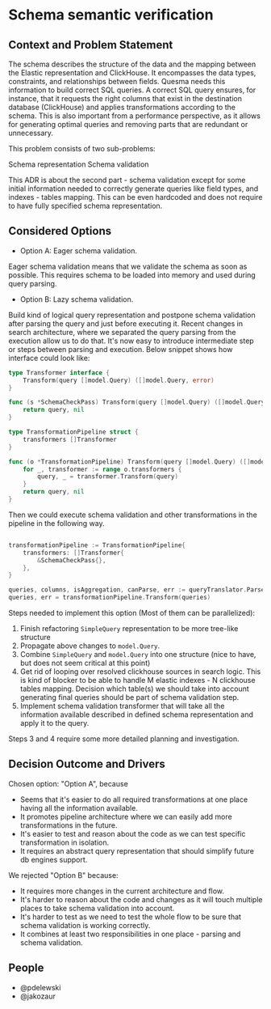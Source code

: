 # Schema semantic verification

## Context and Problem Statement

The schema describes the structure of the data and the mapping between the Elastic representation and ClickHouse.
It encompasses the data types, constraints, and relationships between fields.
Quesma needs this information to build correct SQL queries.
A correct SQL query ensures, for instance, that it requests the right columns that exist in the destination database (ClickHouse) and applies transformations according to the schema.
This is also important from a performance perspective, as it allows for generating optimal queries and removing parts that are redundant or unnecessary.

This problem consists of two sub-problems:

Schema representation
Schema validation

This ADR is about the second part - schema validation except for some initial information needed
to correctly generate queries like field types, and indexes - tables mapping. This can be even hardcoded
and does not require to have fully specified schema representation.

## Considered Options

* Option A: Eager schema validation.

Eager schema validation means that we validate the schema as soon as possible.
This requires schema to be loaded into memory and used during query parsing.


* Option B: Lazy schema validation.

Build kind of logical query representation and postpone schema validation after parsing the query
and just before executing it. 
Recent changes in search architecture, where we separated the query parsing from the execution allow us to do that.
It's now easy to introduce intermediate step or steps between parsing and execution. 
Below snippet shows how interface could look like:

```go
type Transformer interface {
	Transform(query []model.Query) ([]model.Query, error)
}

func (s *SchemaCheckPass) Transform(query []model.Query) ([]model.Query, error) {
    return query, nil
}

type TransformationPipeline struct {
    transformers []Transformer
}

func (o *TransformationPipeline) Transform(query []model.Query) ([]model.Query, error) {
    for _, transformer := range o.transformers {
        query, _ = transformer.Transform(query)
    }
    return query, nil
}
```

Then we could execute schema validation and other transformations in the pipeline in the following way.

```go

transformationPipeline := TransformationPipeline{
    transformers: []Transformer{
        &SchemaCheckPass{},
    },
}

queries, columns, isAggregation, canParse, err := queryTranslator.ParseQuery(body)
queries, err = transformationPipeline.Transform(queries)
```

Steps needed to implement this option (Most of them can be parallelized):
1. Finish refactoring `SimpleQuery` representation to be more tree-like structure
2. Propagate above changes to `model.Query`.
3. Combine `SimpleQuery` and `model.Query` into one structure (nice to have, but does not seem critical at this point)
4. Get rid of looping over resolved clickhouse sources in search logic. This is kind of blocker
   to be able to handle M elastic indexes - N clickhouse tables mapping.
   Decision which table(s) we should take into account generating final queries should be part of schema validation step. 
5. Implement schema validation transformer that will take all the information available described in defined
   schema representation and apply it to the query.

Steps 3 and 4 require some more detailed planning and investigation.

## Decision Outcome and Drivers

Chosen option: "Option A", because

* Seems that it's easier to do all required transformations at one place having all the information available.
* It promotes pipeline architecture where we can easily add more transformations in the future.
* It's easier to test and reason about the code as we can test specific transformation in isolation.
* It requires an abstract query representation that should simplify future db engines support.

We rejected "Option B" because:

* It requires more changes in the current architecture and flow.
* It's harder to reason about the code and changes as it will touch multiple places to
  take schema validation into account.
* It's harder to test as we need to test the whole flow to be sure that schema validation is working correctly.
* It combines at least two responsibilities in one place - parsing and schema validation.

## People
- @pdelewski 
- @jakozaur
